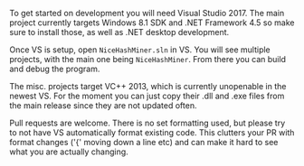 To get started on development you will need Visual Studio 2017. The main project currently targets Windows 8.1 SDK and .NET Framework 4.5 so make sure to install those, as well as .NET desktop development.

Once VS is setup, open `NiceHashMiner.sln` in VS. You will see multiple projects, with the main one being `NiceHashMiner`. From there you can build and debug the program.

The misc. projects target VC++ 2013, which is currently unopenable in the newest VS. For the moment you can just copy their .dll and .exe files from the main release since they are not updated often.

Pull requests are welcome. There is no set formatting used, but please try to not have VS automatically format existing code. This clutters your PR with format changes ('{' moving down a line etc) and can make it hard to see what you are actually changing.